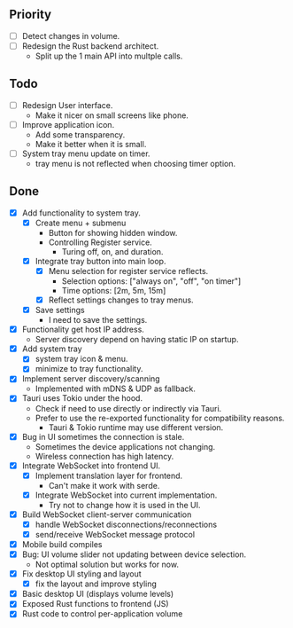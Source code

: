 ## Priority

- [ ] Detect changes in volume.
- [ ] Redesign the Rust backend architect.
    - Split up the 1 main API into multple calls.

## Todo

- [ ] Redesign User interface.
    - Make it nicer on small screens like phone.
- [ ] Improve application icon.
    - Add some transparency.
    - Make it better when it is small.
- [ ] System tray menu update on timer.
    - tray menu is not reflected when choosing timer option.

## Done

- [x] Add functionality to system tray.
    - [x] Create menu + submenu
        - Button for showing hidden window.
        - Controlling Register service.
            - Turing off, on, and duration.
    - [x] Integrate tray button into main loop.
        - [x] Menu selection for register service reflects.
            - Selection options: ["always on", "off", "on timer"]
            - Time options: [2m, 5m, 15m]
        - [x] Reflect settings changes to tray menus.
    - [x] Save settings
        - I need to save the settings.
- [x] Functionality get host IP address.
    - Server discovery depend on having static IP on startup.
- [x] Add system tray
    - [x] system tray icon & menu.
    - [x] minimize to tray functionality.
- [x] Implement server discovery/scanning
    - Implemented with mDNS & UDP as fallback.
- [x] Tauri uses Tokio under the hood.
    - Check if need to use directly or indirectly via Tauri.
    - Prefer to use the re-exported functionality for compatibility reasons.
        - Tauri & Tokio runtime may use different version.
- [x] Bug in UI sometimes the connection is stale.
    - Sometimes the device applications not changing.
    - Wireless connection has high latency.
- [x] Integrate WebSocket into frontend UI.
    - [x] Implement translation layer for frontend.
        - Can't make it work with serde.
    - [x] Integrate WebSocket into current implementation.
        - Try not to change how it is used in the UI.
- [x] Build WebSocket client-server communication
    - [x] handle WebSocket disconnections/reconnections
    - [x] send/receive WebSocket message protocol
- [x] Mobile build compiles
- [x] Bug: UI volume slider not updating between device selection.
    - Not optimal solution but works for now.
- [x] Fix desktop UI styling and layout
    - [x] fix the layout and improve styling
- [x] Basic desktop UI (displays volume levels)
- [x] Exposed Rust functions to frontend (JS)
- [x] Rust code to control per-application volume
